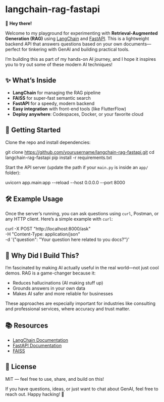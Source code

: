 # langchain-rag-fastapi

👋 **Hey there!**

Welcome to my playground for experimenting with **Retrieval-Augmented Generation (RAG)** using [LangChain](https://python.langchain.com/) and [FastAPI](https://fastapi.tiangolo.com/). This is a lightweight backend API that answers questions based on your own documents—perfect for tinkering with GenAI and building practical tools.

I’m building this as part of my hands-on AI journey, and I hope it inspires you to try out some of these modern AI techniques!

## ✨ What’s Inside

- **LangChain** for managing the RAG pipeline  
- **FAISS** for super-fast semantic search  
- **FastAPI** for a speedy, modern backend  
- **Easy integration** with front-end tools (like FlutterFlow)  
- **Deploy anywhere**: Codespaces, Docker, or your favorite cloud

## 🚀 Getting Started

Clone the repo and install dependencies:

git clone https://github.com/yourusername/langchain-rag-fastapi.git
cd langchain-rag-fastapi
pip install -r requirements.txt

Start the API server (update the path if your `main.py` is inside an `app/` folder):

uvicorn app.main:app --reload --host 0.0.0.0 --port 8000

## 🛠 Example Usage

Once the server’s running, you can ask questions using `curl`, Postman, or any HTTP client. Here’s a simple example with `curl`:

curl -X POST "http://localhost:8000/ask" \
     -H "Content-Type: application/json" \
     -d '{"question": "Your question here related to you docs?"}'

## 🤔 Why Did I Build This?

I’m fascinated by making AI actually useful in the real world—not just cool demos. RAG is a game-changer because it:

- Reduces hallucinations (AI making stuff up)
- Grounds answers in your own data
- Makes AI safer and more reliable for businesses

These approaches are especially important for industries like consulting and professional services, where accuracy and trust matter.

## 📚 Resources

- [LangChain Documentation](https://python.langchain.com/)
- [FastAPI Documentation](https://fastapi.tiangolo.com/)
- [FAISS](https://github.com/facebookresearch/faiss)

## 📄 License

MIT — feel free to use, share, and build on this!

If you have questions, ideas, or just want to chat about GenAI, feel free to reach out. 
Happy hacking! 🚀
